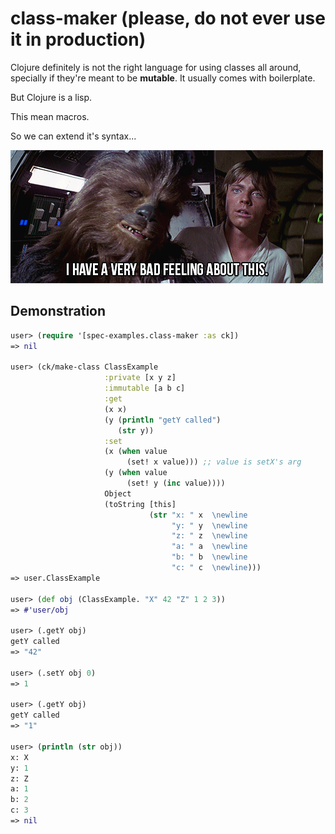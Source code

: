 # class-maker (please, do not ever use it in production)

Clojure definitely is not the right language for using classes all around, specially if they're meant to be **mutable**. It usually comes with boilerplate.

But Clojure is a lisp.

This mean macros.

So we can extend it's syntax...

![I have a bad feeling...](ihaveabadfeeling_luke.gif)

## Demonstration

```clojure
user> (require '[spec-examples.class-maker :as ck])
=> nil

user> (ck/make-class ClassExample
                     :private [x y z]
                     :immutable [a b c]
                     :get
                     (x x)
                     (y (println "getY called")
                        (str y))
                     :set
                     (x (when value
                          (set! x value))) ;; value is setX's arg
                     (y (when value
                          (set! y (inc value))))
                     Object
                     (toString [this]
                               (str "x: " x  \newline
                                    "y: " y  \newline
                                    "z: " z  \newline
                                    "a: " a  \newline
                                    "b: " b  \newline
                                    "c: " c  \newline)))
=> user.ClassExample

user> (def obj (ClassExample. "X" 42 "Z" 1 2 3))
=> #'user/obj

user> (.getY obj)
getY called
=> "42"

user> (.setY obj 0)
=> 1

user> (.getY obj)
getY called
=> "1"

user> (println (str obj))
x: X
y: 1
z: Z
a: 1
b: 2
c: 3
=> nil
```

